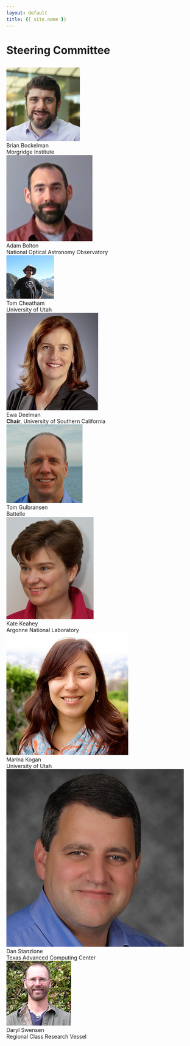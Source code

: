 ```yaml
---
layout: default
title: {{ site.name }}
---
```


# Steering Committee


<div class="ui divided list" style="margin-top: 2em">
  <div class="item">
    <img class="ui avatar image" src="assets/images/committee/bockelman.jpg">
    <div class="content">
      <a class="header">Brian Bockelman</a>
      <div class="description">Morgridge Institute</div>
    </div>
  </div>
  <div class="item">
      <img class="ui avatar image" src="assets/images/committee/bolton.jpg">
      <div class="content">
        <a class="header">Adam Bolton</a>
        <div class="description">National Optical Astronomy Observatory</div>
      </div>
  </div>
  <div class="item">
    <img class="ui avatar image" src="assets/images/committee/cheatham.jpg">
    <div class="content">
      <a class="header">Tom Cheatham</a>
      <div class="description">University of Utah</div>
    </div>
  </div>
  <div class="item">
    <img class="ui avatar image" src="assets/images/committee/deelman.jpg">
    <div class="content">
      <a class="header">Ewa Deelman</a>
      <div class="description"><strong>Chair</strong>, University of Southern California</div>
    </div>
  </div>
  <div class="item">
    <img class="ui avatar image" src="assets/images/committee/gulbransen.png">
    <div class="content">
      <a class="header">Tom Gulbransen</a>
      <div class="description">Battelle</div>
    </div>
  </div>
  <div class="item">
    <img class="ui avatar image" src="assets/images/committee/keahey.png">
    <div class="content">
      <a class="header">Kate Keahey</a>
      <div class="description">Argonne National Laboratory</div>
    </div>
  </div>
  <div class="item">
    <img class="ui avatar image" src="assets/images/committee/kogan.jpg">
    <div class="content">
      <a class="header">Marina Kogan</a>
      <div class="description">University of Utah</div>
    </div>
  </div>
  <div class="item">
    <img class="ui avatar image" src="assets/images/committee/stanzione.jpg">
      <div class="content">
        <a class="header">Dan Stanzione</a>
      <div class="description">Texas Advanced Computing Center</div>
    </div>
  </div>
  <div class="item">
    <img class="ui avatar image" src="assets/images/committee/swensen.jpg">
    <div class="content">
      <a class="header">Daryl Swensen</a>
      <div class="description">Regional Class Research Vessel</div>
    </div>
  </div>
</div>
